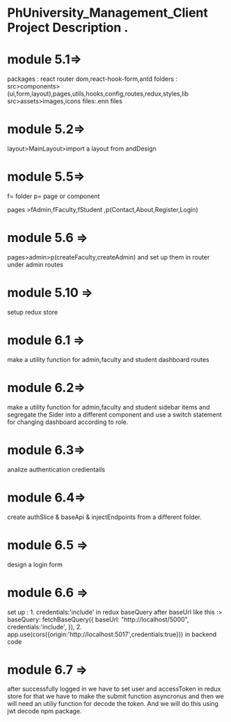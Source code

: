 # PhUniversity_Management_Client Project Description .

# module 5.1=>

packages : react router dom,react-hook-form,antd
folders : src>components>(ui,form,layout),pages,utils,hooks,config,routes,redux,styles,lib
src>assets>images,icons
files:.enn files

# module 5.2=>

layout>MainLayout>import a layout from andDesign

# module 5.5=>

f= folder
p= page or component

pages >fAdmin,fFaculty,fStudent ,p(Contact,About,Register,Login)

# module 5.6 =>

pages>admin>p(createFaculty,createAdmin) and set up them in router under admin routes

# module 5.10 =>

setup redux store

# module 6.1 =>

make a utility function for admin,faculty and student dashboard routes

# module 6.2=>

make a utility function for admin,faculty and student sidebar items and segregate the Sider into a different component and use a switch statement for changing dashboard according to role.

# module 6.3=>

analize authentication credientails

# module 6.4=>

create authSlice & baseApi & injectEndpoints from a different folder.

# module 6.5 =>

design a login form

# module 6.6 =>

set up : 1. credentials:'include' in redux baseQuery after baseUrl like this :> baseQuery: fetchBaseQuery({
baseUrl: "http://localhost/5000",
credentials:'include',
}), 2. app.use(cors({origin:'http://localhost:5017',credentials:true})) in backend code

# module 6.7 => 
after successfully logged in we have to set user and accessToken in redux store for that we have to make the submit function asyncronus and then we will need an utiliy function for decode the token. And we will do this using jwt decode npm package.